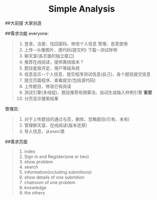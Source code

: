 <h1 align="center">Simple Analysis</h1>

##大前提
大家创造

##需求功能
everyone:
> 1. 登录、注册、找回密码、修改个人信息       管理、恶意使用
> 2. 上传--头像图片、源代码(提交时) 下载--测试样例
> 3. 聊天室(各页面的独立窗口)
> 4. 推荐在线阅读，提供离线版本？
> 5. 题目星级评定、用户等级系统
> 6. 信息显示--个人信息、提交程序测试信息(自己)、各个题目提交信息
> 7. 提交页面程序、查看提交(包括源代码)
> 8. 上传题目，修改已有阅读
> 0. 测试引擎(多线程)、题目推荐有限算法、自动生成输入样例引擎 **重要**
> 0. 分页显示搜索结果

管理员:
> 1. 对于上传题目的通过与否，删除、忽略题目(已有、未有)
> 2. 管理聊天室、在线阅读(版本还原)
> 3. 导入信息，从execl里


##需求页面
> 1. index
> 2. Sign in and Register(one or two)
> 3. show problem
> 4. search
> 5. information(including submitions)
> 6. show details of one submition
> 7. chatroom of one problem
> 8. knowledge
> 9. the others
